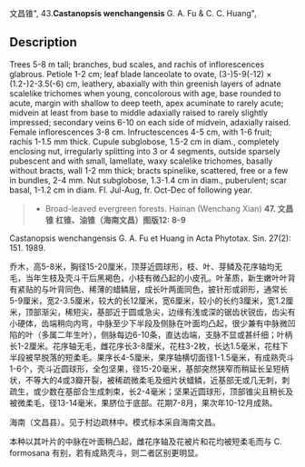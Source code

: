 文昌锥",
43.**Castanopsis wenchangensis** G. A. Fu & C. C. Huang",

## Description
Trees 5-8 m tall; branches, bud scales, and rachis of inflorescences glabrous. Petiole 1-2 cm; leaf blade lanceolate to ovate, (3-)5-9(-12) ×  (1.2-)2-3.5(-6) cm, leathery, abaxially with thin greenish layers of adnate scalelike trichomes when young, concolorous with age, base rounded to acute, margin with shallow to deep teeth, apex acuminate to rarely acute; midvein at least from base to middle adaxially raised to rarely slightly impressed; secondary veins 6-10 on each side of midvein, adaxially raised. Female inflorescences 3-8 cm. Infructescences 4-5 cm, with 1-6 fruit; rachis 1-1.5 mm thick. Cupule subglobose, 1.5-2 cm in diam., completely enclosing nut, irregularly splitting into 3 or 4 segments, outside sparsely pubescent and with small, lamellate, waxy scalelike trichomes, basally without bracts, wall 1-2 mm thick; bracts spinelike, scattered, free or a few in bundles, 2-4 mm. Nut subglobose, 1.3-1.4 cm in diam., puberulent; scar basal, 1-1.2 cm in diam. Fl. Jul-Aug, fr. Oct-Dec of following year.

> *  Broad-leaved evergreen forests. Hainan (Wenchang Xian)
**47. 文昌锥 杠锥、油锥（海南文昌）图版12: 8-9**

Castanopsis wenchangensis G. A. Fu et Huang in Acta Phytotax. Sin. 27(2): 151. 1989.

乔木，高5-8米，胸径15-20厘米，顶芽近圆球形，枝、叶、芽鳞及花序轴均无毛，当年生枝及壳斗干后黑褐色，小枝有微凸起的小皮孔。叶革质，新生嫩叶叶背有紧贴的与叶背同色、稀薄的蜡鳞层，成长叶两面同色，披针形或卵形，通常长5-9厘米，宽2-3.5厘米，较大的长12厘米，宽6厘米，较小的长约3厘米，宽1.2厘米，顶部渐尖，稀短尖，基部近于圆或急尖，边缘有浅或深的锯齿状锐齿，齿尖有小硬体，齿端稍向内弯，中脉至少下半段及侧脉在叶面均凸起，很少兼有中脉微凹陷的叶（多属二年生叶），侧脉每边6-10条，直达齿端，支脉不显或甚纤细；叶柄长1-2厘米。花序轴无毛，雌花序长3-8厘米，花柱3-2枚，长达1.5毫米，花柱下半段被早脱落的短柔毛。果序长4-5厘米，果序轴横切面径1-1.5毫米，有成熟壳斗1-6个，壳斗近圆球形，全包坚果，径15-20毫米，基部突然狭窄而稍延长呈短柄状，不等大的4或3瓣开裂，被稀疏微柔毛及细片状蜡鳞，近基部无或几无刺，刺疏生，或少数在基部合生成刺束，长2-4毫米；坚果近圆球形，顶部锥尖且稍长及被微柔毛，径13-14毫米，果脐位于底部。花期7-8月，果次年10-12月成熟。

海南（文昌县）。见于村边疏林中。模式标本采自海南文昌。

本种以其叶片的中脉在叶面稍凸起，雌花序轴及花被片和花均被短柔毛而与 C. formosana 有别，若有成熟壳斗，则二者区别更明显。
